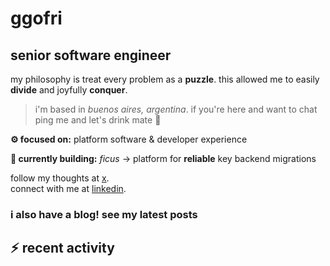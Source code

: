 # ggofri

## senior software engineer

my philosophy is treat every problem as a **puzzle**. this allowed me to easily **divide** and joyfully **conquer**.

> i'm based in _buenos aires, argentina_. if you're here and want to chat ping me and let's drink mate 🧉

**⚙️ focused on:** platform software & developer experience

**🧱 currently building:** _ficus_ → platform for **reliable** key backend migrations

follow my thoughts at [x](https://x.com/ggofri).  
connect with me at [linkedin](https://linkedin.com/in/ggofri).

### i also have a blog! see my latest posts
<!--START_SECTION:blog_posts-->

<!--END_SECTION:blog_posts-->

## :zap: recent activity
<!--START_SECTION:activity-->

<!--END_SECTION:activity-->
